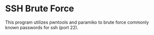 # SSH Brute Force
 
This program utilizes pwntools and paramiko to brute force commonly known passwords for ssh (port 22).
